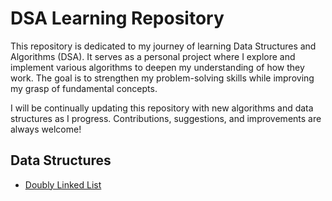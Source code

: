 # DSA Learning Repository

This repository is dedicated to my journey of learning Data Structures and Algorithms (DSA). It serves as a personal project where I explore and implement various algorithms to deepen my understanding of how they work. The goal is to strengthen my problem-solving skills while improving my grasp of fundamental concepts.

I will be continually updating this repository with new algorithms and data structures as I progress. Contributions, suggestions, and improvements are always welcome!
## Data Structures

- [Doubly Linked List](https://github.com/drososdros/dsa-learning/tree/main/data-structures/linked-lists/python/doubly-circular-linked-lists)


